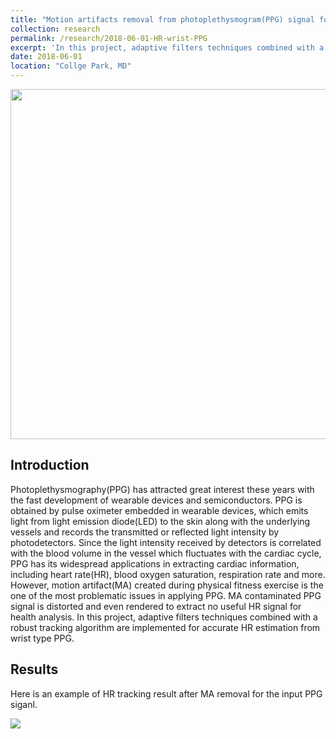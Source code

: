 ```yaml
---
title: "Motion artifacts removal from photoplethysmogram(PPG) signal for robust heart rate (HR) tracking"
collection: research
permalink: /research/2018-06-01-HR-wrist-PPG
excerpt: 'In this project, adaptive filters techniques combined with a robust tracking algorithm are implemented for accurate HR estimation from wrist type PPG.'
date: 2018-06-01
location: "Collge Park, MD"
---
```


<img src="https://xtian17.github.io/images/HR_wrist_PPG/HR_wrist_PPG.png" width="560">

## Introduction

Photoplethysmography(PPG) has attracted great interest these years with the fast development of wearable devices and semiconductors. PPG is obtained by pulse oximeter embedded in wearable devices, which emits light from light emission diode(LED) to the skin along with the underlying vessels and records the transmitted or reflected light intensity by photodetectors. Since the light intensity received by detectors is correlated with the blood volume in the vessel which fluctuates with the cardiac cycle, PPG has its widespread applications in extracting cardiac information, including heart rate(HR), blood oxygen saturation, respiration rate and more. However, motion artifact(MA) created during physical fitness exercise is the one of the most problematic issues in applying PPG. MA contaminated PPG signal is distorted and even rendered to extract no useful HR signal for health analysis. In this project, adaptive filters techniques combined with a robust tracking algorithm are implemented for accurate HR estimation from wrist type PPG. 

## Results

Here is an example of HR tracking result after MA removal for the input PPG siganl.

![](https://xtian17.github.io/images/HR_wrist_PPG/HR_wrist_PPG.png)


